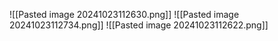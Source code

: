 
![[Pasted image 20241023112630.png]]
![[Pasted image 20241023112734.png]]
![[Pasted image 20241023112622.png]]